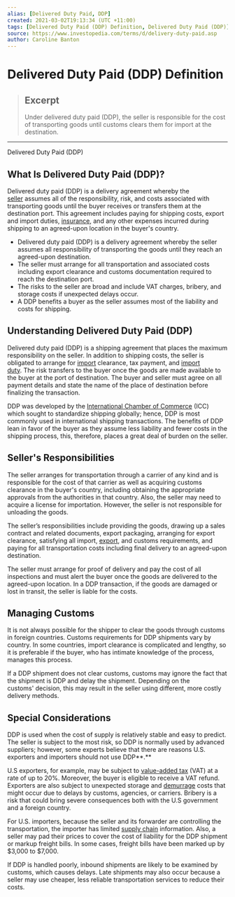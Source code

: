 ```yaml
---
alias: [Delivered Duty Paid, DDP]
created: 2021-03-02T19:13:34 (UTC +11:00)
tags: [Delivered Duty Paid (DDP) Definition, Delivered Duty Paid (DDP)]
source: https://www.investopedia.com/terms/d/delivery-duty-paid.asp
author: Caroline Banton
---
```


# Delivered Duty Paid (DDP) Definition

> ## Excerpt
> Under delivered duty paid (DDP), the seller is responsible for the cost of transporting goods until customs clears them for import at the destination.

---

Delivered Duty Paid (DDP)
## What Is Delivered Duty Paid (DDP)?

Delivered duty paid (DDP) is a delivery agreement whereby the [seller](https://www.investopedia.com/terms/s/seller.asp) assumes all of the responsibility, risk, and costs associated with transporting goods until the buyer receives or transfers them at the destination port. This agreement includes paying for shipping costs, export and import duties, [insurance](https://www.investopedia.com/terms/i/insurance.asp), and any other expenses incurred during shipping to an agreed-upon location in the buyer's country. 

-   Delivered duty paid (DDP) is a delivery agreement whereby the seller assumes all responsibility of transporting the goods until they reach an agreed-upon destination.
-   The seller must arrange for all transportation and associated costs including export clearance and customs documentation required to reach the destination port.
-   The risks to the seller are broad and include VAT charges, bribery, and storage costs if unexpected delays occur.
-   A DDP benefits a buyer as the seller assumes most of the liability and costs for shipping.

## Understanding Delivered Duty Paid (DDP)

Delivered duty paid (DDP) is a shipping agreement that places the maximum responsibility on the seller. In addition to shipping costs, the seller is obligated to arrange for [import](https://www.investopedia.com/terms/i/import.asp) clearance, tax payment, and [import duty](https://www.investopedia.com/terms/i/import-duty.asp). The risk transfers to the buyer once the goods are made available to the buyer at the port of destination. The buyer and seller must agree on all payment details and state the name of the place of destination before finalizing the transaction.

DDP was developed by the [International Chamber of Commerce](https://www.investopedia.com/terms/i/international-chamber-of-commerce-icc.asp) (ICC) which sought to standardize shipping globally; hence, DDP is most commonly used in international shipping transactions. The benefits of DDP lean in favor of the buyer as they assume less liability and fewer costs in the shipping process, this, therefore, places a great deal of burden on the seller.

## Seller's Responsibilities

The seller arranges for transportation through a carrier of any kind and is responsible for the cost of that carrier as well as acquiring customs clearance in the buyer's country, including obtaining the appropriate approvals from the authorities in that country. Also, the seller may need to acquire a license for importation. However, the seller is not responsible for unloading the goods.

The seller’s responsibilities include providing the goods, drawing up a sales contract and related documents, export packaging, arranging for export clearance, satisfying all import, [export](https://www.investopedia.com/terms/e/export.asp), and customs requirements, and paying for all transportation costs including final delivery to an agreed-upon destination.

The seller must arrange for proof of delivery and pay the cost of all inspections and must alert the buyer once the goods are delivered to the agreed-upon location. In a DDP transaction, if the goods are damaged or lost in transit, the seller is liable for the costs.

## Managing Customs

It is not always possible for the shipper to clear the goods through customs in foreign countries. Customs requirements for DDP shipments vary by country. In some countries, import clearance is complicated and lengthy, so it is preferable if the buyer, who has intimate knowledge of the process, manages this process.

If a DDP shipment does not clear customs, customs may ignore the fact that the shipment is DDP and delay the shipment. Depending on the customs' decision, this may result in the seller using different, more costly delivery methods.

## Special Considerations

DDP is used when the cost of supply is relatively stable and easy to predict. The seller is subject to the most risk, so DDP is normally used by advanced suppliers; however, some experts believe that there are reasons U.S. exporters and importers should not use DDP**.**

U.S exporters, for example, may be subject to [value-added tax](https://www.investopedia.com/terms/v/valueaddedtax.asp) (VAT) at a rate of up to 20%. Moreover, the buyer is eligible to receive a VAT refund. Exporters are also subject to unexpected storage and [demurrage](https://www.investopedia.com/terms/d/demurrage.asp) costs that might occur due to delays by customs, agencies, or carriers. Bribery is a risk that could bring severe consequences both with the U.S government and a foreign country.

For U.S. importers, because the seller and its forwarder are controlling the transportation, the importer has limited [supply chain](https://www.investopedia.com/terms/s/supplychain.asp) information. Also, a seller may pad their prices to cover the cost of liability for the DDP shipment or markup freight bills. In some cases, freight bills have been marked up by $3,000 to $7,000.

If DDP is handled poorly, inbound shipments are likely to be examined by customs, which causes delays. Late shipments may also occur because a seller may use cheaper, less reliable transportation services to reduce their costs.

